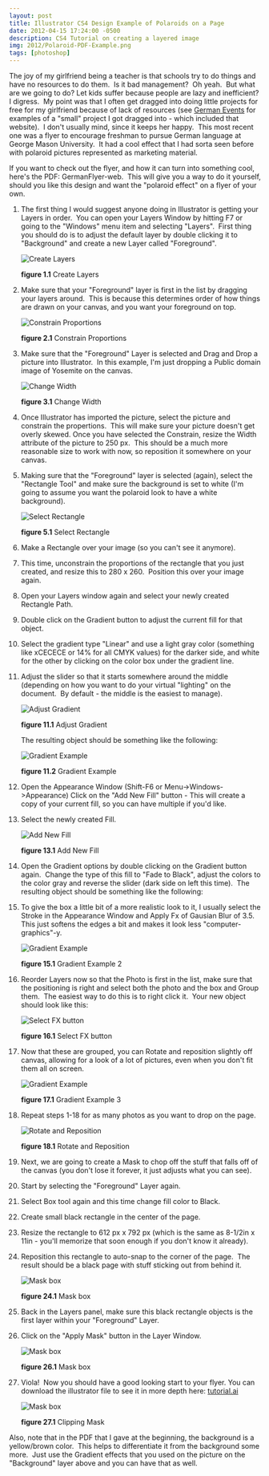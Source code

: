 ```yaml
---
layout: post
title: Illustrator CS4 Design Example of Polaroids on a Page
date: 2012-04-15 17:24:00 -0500
description: CS4 Tutorial on creating a layered image
img: 2012/Polaroid-PDF-Example.png
tags: [photoshop]
---
```


The joy of my girlfriend being a teacher is that schools try to do things and have no resources to do them.  Is it 
bad management?  Oh yeah.  But what are we going to do? Let kids suffer because people are lazy and inefficient?  I 
digress.  My point was that I often get dragged into doing little projects for free for my girlfriend because of lack 
of resources (see [German Events](http://germanevents.gmu.edu) for examples of a "small" project I got dragged into - 
which included that website).  I don't usually mind, since it keeps her happy.  This most recent one was a flyer to 
encourage freshman to pursue German language at George Mason University.  It had a cool effect that I had sorta seen 
before with polaroid pictures represented as marketing material.

If you want to check out the flyer, and how it can turn into something cool, here's the PDF: GermanFlyer-web.  
This will give you a way to do it yourself, should you like this design and want the "polaroid effect" on a flyer of 
your own.

1. The first thing I would suggest anyone doing in Illustrator is getting your Layers in order.  You can open your 
Layers Window by hitting F7 or going to the "Windows" menu item and selecting "Layers".  First thing you should do is 
to adjust the default layer by double clicking it to "Background" and create a new Layer called "Foreground".

    ![Create Layers](/assets/img/2012/create-layers-300x287.png)

    **figure 1.1** Create Layers

2. Make sure that your "Foreground" layer is first in the list by dragging your layers around.  This is because 
this determines order of how things are drawn on your canvas, and you want your foreground on top.

    ![Constrain Proportions](/assets/img/2012/constrain-proportions-300x32)

    **figure 2.1** Constrain Proportions

3. Make sure that the "Foreground" Layer is selected and Drag and Drop a picture into Illustrator.  In this example, 
I'm just dropping a Public domain image of Yosemite on the canvas.

    ![Change Width](/assets/img/2012/change-width-300x26.png)

    **figure 3.1** Change Width
    
4. Once Illustrator has imported the picture, select the picture and constrain the propertions.  This will make sure 
your picture doesn't get overly skewed.
Once you have selected the Constrain, resize the Width attribute of the picture to 250 px.  This should be a much more 
reasonable size to work with now, so reposition it somewhere on your canvas.

5. Making sure that the "Foreground" layer is selected (again), select the "Rectangle Tool" and make sure the 
background is set to white (I'm going to assume you want the polaroid look to have a white background).

    ![Select Rectangle](/assets/img/2012/Select-Rectangle-Tool.png)

    **figure 5.1** Select Rectangle
    

6. Make a Rectangle over your image (so you can't see it anymore).

7. This time, unconstrain the proportions of the rectangle that you just created, and resize this to 280 x 260.  
Position this over your image again.

8. Open your Layers window again and select your newly created Rectangle Path.

9. Double click on the Gradient button to adjust the current fill for that object.

10. Select the gradient type "Linear" and use a light gray color (something like xCECECE or 14% for all CMYK values) 
for the darker side, and white for the other by clicking on the color box under the gradient line.

11. Adjust the slider so that it starts somewhere around the middle (depending on how you want to do your virtual 
"lighting" on the document.  By default - the middle is the easiest to manage).

    ![Adjust Gradient](/assets/img/2012/Adjust-Gradient-Slider.png)

    **figure 11.1** Adjust Gradient

    The resulting object should be something like the following:

    ![Gradient Example](/assets/img/2012/Gradient-1-example.png)

    **figure 11.2** Gradient Example

12. Open the Appearance Window (Shift-F6 or Menu->Windows->Appearance)
Click on the "Add New Fill" button - This will create a copy of your current fill, so you can have multiple if 
you'd like.

13. Select the newly created Fill.

    ![Add New Fill](/assets/img/2012/Add-New-Fill.png)

    **figure 13.1** Add New Fill


14. Open the Gradient options by double clicking on the Gradient button again.  Change the type of this fill to "Fade 
to Black", adjust the colors to the color gray and reverse the slider (dark side on left this time).  The resulting 
object should be something like the following:

15. To give the box a little bit of a more realistic look to it, I usually select the Stroke in the Appearance Window 
and Apply Fx of Gausian Blur of 3.5.  This just softens the edges a bit and makes it look less "computer-graphics"-y.

    ![Gradient Example](/assets/img/2012/Gradient-2-example.png)

    **figure 15.1** Gradient Example 2

16. Reorder Layers now so that the Photo is first in the list, make sure that the positioning is right and select 
both the photo and the box and Group them.  The easiest way to do this is to right click it.  Your new object should 
look like this:

    ![Select FX button](/assets/img/2012/Select-fx-button.png)

    **figure 16.1** Select FX button

17. Now that these are grouped, you can Rotate and reposition slightly off canvas, allowing for a look of a lot of 
pictures, even when you don't fit them all on screen.

    ![Gradient Example](/assets/img/2012/Gradient-3-example.png)

    **figure 17.1** Gradient Example 3

18. Repeat steps 1-18 for as many photos as you want to drop on the page.

    ![Rotate and Reposition](/assets/img/2012/Rotate-and-Reposition-281x300.png)

    **figure 18.1** Rotate and Reposition

19. Next, we are going to create a Mask to chop off the stuff that falls off of the canvas (you don't lose it forever, 
it just adjusts what you can see).  

20. Start by selecting the "Foreground" Layer again.

21. Select Box tool again and this time change fill color to Black.

22. Create small black rectangle in the center of the page.

23. Resize the rectangle to 612 px x 792 px (which is the same as 8-1/2in x 11in - you'll memorize that soon enough 
if you don't know it already).

24. Reposition this rectangle to auto-snap to the corner of the page.  The result should be a black page with stuff 
sticking out from behind it.

    ![Mask box](/assets/img/2012/Mask-Box-Creation-281x300.png)

    **figure 24.1** Mask box

25. Back in the Layers panel, make sure this black rectangle objects is the first layer within your "Foreground" Layer.

26. Click on the "Apply Mask" button in the Layer Window.

    ![Mask box](/assets/img/2012/Clipping-Mask-Button.png)

    **figure 26.1** Mask box

27. Viola!  Now you should have a good looking start to your flyer.
You can download the illustrator file to see it in more depth here: [tutorial.ai](???)

    ![Mask box](/assets/img/2012/Clipping-Mask-Example-258x300.png)

    **figure 27.1** Clipping Mask


Also, note that in the PDF that I gave at the beginning, the background is a yellow/brown color.  This helps to 
differentiate it from the background some more.  Just use the Gradient effects that you used on the picture on the 
"Background" layer above and you can have that as well.